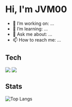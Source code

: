 # Hi, I'm JVM00 

- 🔭 I’m working on: ...
- 🌱 I’m learning: ...
- 💬 Ask me about: ...
- 📫 How to reach me: ...

## Tech
<img src="https://img.shields.io/badge/Python-3776AB" /> <img src="https://img.shields.io/badge/Dash-25C2A0" />

## Stats
![Top Langs](https://github-readme-stats.vercel.app/api/top-langs/?username=<your-username>&layout=compact)
